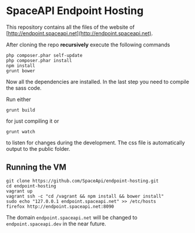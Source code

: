 SpaceAPI Endpoint Hosting
=========================

This repository contains all the files of the website of [http://endpoint.spaceapi.net](http://endpoint.spaceapi.net).

After cloning the repo **recursively** execute the following commands

```
php composer.phar self-update
php composer.phar install
npm install
grunt bower
```

Now all the dependencies are installed. In the last step you need to compile the sass code.

Run either

```
grunt build
```

for just compiling it or

```
grunt watch
```

to listen for changes during the development. The css file is automatically output to the public folder.

Running the VM
--------------

```
git clone https://github.com/SpaceApi/endpoint-hosting.git
cd endpoint-hosting
vagrant up
vagrant ssh -c "cd /vagrant && npm install && bower install"
sudo echo "127.0.0.1 endpoint.spaceapi.net" >> /etc/hosts
firefox http://endpoint.spaceapi.net:8090
```

The domain `endpoint.spaceapi.net` will be changed to `endpoint.spaceapi.dev` in the near future.